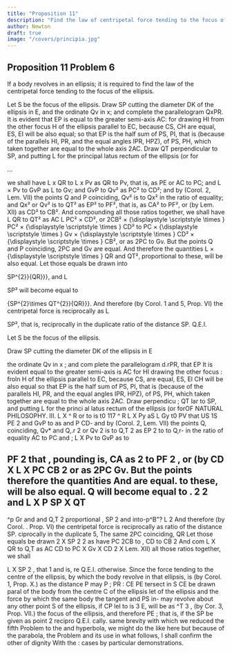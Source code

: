 ```yaml
---
title: "Proposition 11"
description: "Find the law of centripetal force tending to the focus of a body moving in an ellipsis"
author: Newton
draft: true
image: "/covers/principia.jpg"
---
```





## Proposition 11 Problem 6

<!-- Find the law of centripetal force tending to the focus of a body moving in an ellipsis -->

If a body revolves in an ellipsis; it is required to find the law of the centripetal force tending to the focus of the ellipsis.

Let S be the focus of the ellipsis. Draw SP cutting the diameter DK of the ellipsis in E, and the ordinate Qv in x; and complete the parallelogram QxPR. It is evident that EP is equal to the greater semi-axis AC: for drawing HI from the other focus H of the ellipsis parallel to EC, because CS, CH are equal, ES, EI will be also equal; so that EP is the half sum of PS, PI, that is (because of the parallels HI, PR, and the equal angles IPR, HPZ), of PS, PH, which taken together are equal to the whole axis 2AC. Draw QT perpendicular to SP, and putting L for the principal latus rectum of the ellipsis (or for 

...

we shall have L x QR to L x Pv as QR to Pv, that is, as PE or AC to PC; and L × Pv to GvP as L to Gv; and GvP to Qv² as PC² to CD²; and by (Corol. 2, Lem. VII) the points Q and P coinciding, Qv² is to Qx² in the ratio of equality; and Qx² or Qv² is to QT² as EP² to PF², that is, as CA² to PF², or (by Lem. XII) as CD² to CB². And compounding all those ratios together, we shall have L 
 QR to QT² as AC 
 L PC² 
×
 CD², or 2CB² 
×
{\displaystyle \scriptstyle \times } PC² 
×
{\displaystyle \scriptstyle \times } CD² to PC 
×
{\displaystyle \scriptstyle \times } Gv 
×
{\displaystyle \scriptstyle \times } CD² 
×
{\displaystyle \scriptstyle \times } CB², or as 2PC to Gv. But the points Q and P coinciding, 2PC and Gv are equal. And therefore the quantities L 
×
{\displaystyle \scriptstyle \times } QR and QT², proportional to these, will be also equal. Let those equals be drawn into 

SP^{2}}{QR}}}, and L 

 SP² will become equal to 


{SP^{2}\times QT^{2}}{QR}}}. And therefore (by Corol. 1 and 5, Prop. VI) the centripetal force is reciprocally as L 

SP², that is, reciprocally in the duplicate ratio of the distance SP.   Q.E.I.



Let S be the focus of the ellipsis.

Draw SP cutting the diameter DK of the ellipsis in E 

the ordinate
Qv
in
x
;
and com
plete the parallelogram
d.rPR,
that
EP
It
is
evident
equal to the
greater semi-axis
is
AC
for
HI
drawing
the other focus
:
froln
H
of
the ellipsis parallel to
EC, because CS,
are equal, ES, El
CH
will
be also equal so that EP is the half sum of PS, PI, that is (because of
the parallels HI, PR, and the equal angles IPR, HPZ), of PS, PH, which
taken together are equal to the whole axis 2AC. Draw
perpendicu
;
QT
lar to
SP, and putting
L for the princi
al latus
rectum of the
ellipsis (or forOF NATURAL PHILOSOPHY.
III.
L X ^ R
or
to
is
t0
117
^ R
L X Py aS
L Gy
t0
PV
that
US
1S 
PE
2
and GvP to
as
and
P
CD- and by (Corol. 2, Lem. VII) the points Q,
coinciding, Qv*
and Q,.r 2 or Qv 2 is to Q,T 2 as EP 2 to
to Q,r- in the ratio of equality
AC
to
PC
and
;
L X Pv
to
GvP
as
to

PF
2
that
,
pounding
is,
CA
as
2
to
PF
2
,
or (by
CD
X L X PC
CB 2 or as 2PC
Gv. But the points
therefore the quantities
And
are equal.
to these, will be also equal.
Q
will become equal to
.
2
2
and
L X
P
SP X QT
--
^p
Gr
and
and Q,T 2 proportional
,
SP 2
and
into-p^B&quot;?
L
2
And therefore (by Corol.
.
Prop. VI) the centripetal force is reciprocally as
ratio of the distance SP.
ciprocally in the duplicate
5,
The same
2PC
coinciding,
QR
Let those equals be drawn
2
X SP 2
2
as
have
PC
2CB
to
,
CD to CB 2 And com
L X QR to Q,T as AC
CD to PC X Gv X CD 2 X
Lem. XII)
all those ratios together, we shall

L X SP 2
,
that
1 and
is, re
Q.E.I.
otherwise.
Since the force tending to the centre of the ellipsis, by which the body
revolve in that ellipsis, is (by Corol. 1, Prop. X.) as the distance
P may
P
;
PR
:
CE
PE
tersect in
S
CE
be drawn paral
of the body from the centre C of the ellipsis let
of the ellipsis and the force by which the same body
the tangent
and PS in-
may revolve about any other point S of the ellipsis, if
CP
lel to
is
3
E, will be as ^T 3 , (by Cor.
3,
Prop. VII.)
the focus of the ellipsis, and therefore
PE
;
that
is,
if the
SP
be given as
point
2
recipro
Q.E.I.
cally.
same brevity with which we reduced the fifth Problem to the
and
hyperbola, we might do the like here but because of the
parabola,
the
Problem and its use in what follows, I shall confirm the other
of
dignity
With
the
:
cases
by particular demonstrations.

